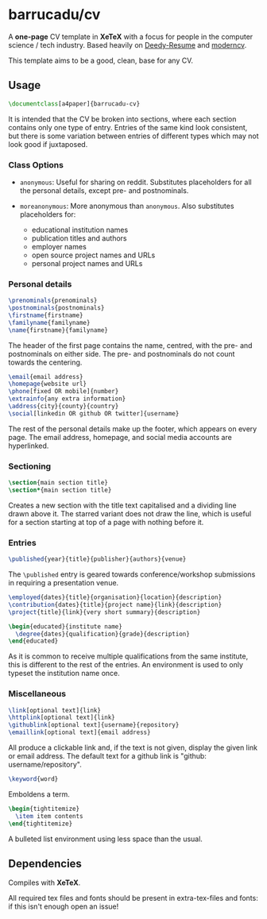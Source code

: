 barrucadu/cv
============

A **one-page** CV template in **XeTeX** with a focus for people in the
computer science / tech industry. Based heavily on [Deedy-Resume][]
and [moderncv][].

[Deedy-Resume]: https://github.com/deedy/Deedy-Resume
[moderncv]:     https://launchpad.net/moderncv

This template aims to be a good, clean, base for any CV.

Usage
-----

```tex
\documentclass[a4paper]{barrucadu-cv}
```

It is intended that the CV be broken into sections, where each section
contains only one type of entry. Entries of the same kind look
consistent, but there is some variation between entries of different
types which may not look good if juxtaposed.

### Class Options

- `anonymous`: Useful for sharing on reddit. Substitutes placeholders for
all the personal details, except pre- and postnominals.

- `moreanonymous`: More anonymous than `anonymous`. Also substitutes
  placeholders for:
    - educational institution names
    - publication titles and authors
    - employer names
    - open source project names and URLs
    - personal project names and URLs

### Personal details

```tex
\prenominals{prenominals}
\postnominals{postnominals}
\firstname{firstname}
\familyname{familyname}
\name{firstname}{familyname}
```

The header of the first page contains the name, centred, with the pre-
and postnominals on either side. The pre- and postnominals do not
count towards the centering.

```tex
\email{email address}
\homepage{website url}
\phone[fixed OR mobile]{number}
\extrainfo{any extra information}
\address{city}{county}{country}
\social[linkedin OR github OR twitter]{username}
```

The rest of the personal details make up the footer, which appears on
every page. The email address, homepage, and social media accounts are
hyperlinked.

### Sectioning

```tex
\section{main section title}
\section*{main section title}
```

Creates a new section with the title text capitalised and a dividing
line drawn above it. The starred variant does not draw the line, which
is useful for a section starting at top of a page with nothing before
it.

### Entries

```tex
\published{year}{title}{publisher}{authors}{venue}
```

The `\published` entry is geared towards conference/workshop
submissions in requiring a presentation venue.

```tex
\employed{dates}{title}{organisation}{location}{description}
\contribution{dates}{title}{project name}{link}{description}
\project{title}{link}{very short summary}{description}

\begin{educated}{institute name}
  \degree{dates}{qualification}{grade}{description}
\end{educated}
```

As it is common to receive multiple qualifications from the same
institute, this is different to the rest of the entries. An
environment is used to only typeset the institution name once.

### Miscellaneous

```tex
\link[optional text]{link}
\httplink[optional text]{link}
\githublink[optional text]{username}{repository}
\emaillink[optional text]{email address}
```

All produce a clickable link and, if the text is not given, display
the given link or email address. The default text for a github link is
"github: username/repository".

```tex
\keyword{word}
```

Emboldens a term.

```tex
\begin{tightitemize}
  \item item contents
\end{tightitemize}
```

A bulleted list environment using less space than the usual.

Dependencies
------------

Compiles with **XeTeX**.

All required tex files and fonts should be present in extra-tex-files
and fonts: if this isn't enough open an issue!
